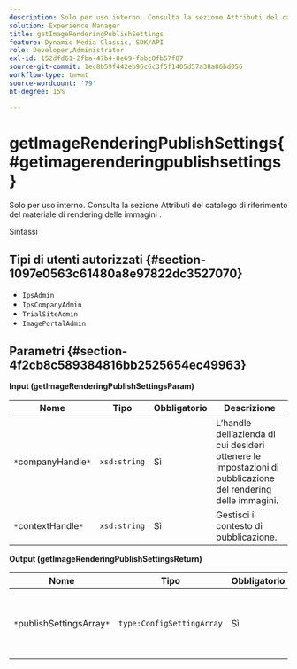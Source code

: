 ```yaml
---
description: Solo per uso interno. Consulta la sezione Attributi del catalogo di riferimento del materiale di rendering delle immagini .
solution: Experience Manager
title: getImageRenderingPublishSettings
feature: Dynamic Media Classic, SDK/API
role: Developer,Administrator
exl-id: 152dfd61-2fba-47b4-8e69-fbbc8fb57f87
source-git-commit: 1ec8b59f442eb96c6c3f5f1405d57a38a86bd056
workflow-type: tm+mt
source-wordcount: '79'
ht-degree: 15%

---
```


# getImageRenderingPublishSettings{#getimagerenderingpublishsettings}

Solo per uso interno. Consulta la sezione Attributi del catalogo di riferimento del materiale di rendering delle immagini .

Sintassi

## Tipi di utenti autorizzati {#section-1097e0563c61480a8e97822dc3527070}

* `IpsAdmin`
* `IpsCompanyAdmin`
* `TrialSiteAdmin`
* `ImagePortalAdmin`

## Parametri {#section-4f2cb8c589384816bb2525654ec49963}

**Input (getImageRenderingPublishSettingsParam)**

| Nome | Tipo | Obbligatorio | Descrizione |
|---|---|---|---|
| `*`companyHandle`*` | `xsd:string` | Sì | L’handle dell’azienda di cui desideri ottenere le impostazioni di pubblicazione del rendering delle immagini. |
| `*`contextHandle`*` | `xsd:string` | Sì | Gestisci il contesto di pubblicazione. |

**Output (getImageRenderingPublishSettingsReturn)**

| Nome | Tipo | Obbligatorio | Descrizione |
|---|---|---|---|
| `*`publishSettingsArray`*` | `type:ConfigSettingArray` | Sì | Impostazioni di pubblicazione del rendering delle immagini. |
